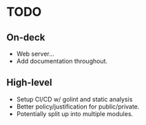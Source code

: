 # TODO

## On-deck

- Web server...
- Add documentation throughout.

## High-level

- Setup CI/CD w/ golint and static analysis
- Better policy/justification for public/private.
- Potentially split up into multiple modules.
